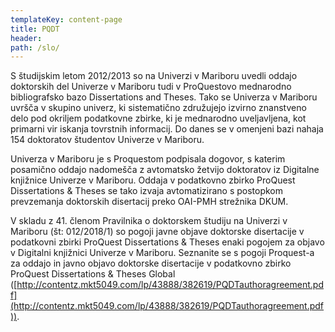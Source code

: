 ```yaml
---
templateKey: content-page
title: PQDT
header: 
path: /slo/
---
```


S študijskim letom 2012/2013 so na Univerzi v Mariboru uvedli oddajo doktorskih del Univerze v Mariboru tudi v ProQuestovo mednarodno bibliografsko bazo Dissertations and Theses. Tako se Univerza v Mariboru uvršča v skupino univerz, ki sistematično združujejo izvirno znanstveno delo pod okriljem podatkovne zbirke, ki je mednarodno uveljavljena, kot primarni vir iskanja tovrstnih informacij. Do danes se v omenjeni bazi nahaja 154 doktoratov študentov Univerze v Mariboru.

Univerza v Mariboru je s Proquestom podpisala dogovor, s katerim posamično oddajo nadomešča  z avtomatsko žetvijo doktoratov iz Digitalne knjižnice Univerze v Mariboru. Oddaja v podatkovno zbirko ProQuest Dissertations & Theses se tako izvaja avtomatizirano s postopkom prevzemanja doktorskih disertacij preko OAI-PMH strežnika DKUM.

V  skladu z 41\. členom Pravilnika o doktorskem študiju na Univerzi v Mariboru (št: 012/2018/1) so pogoji javne objave doktorske disertacije v podatkovni zbirki ProQuest Dissertations & Theses enaki pogojem za objavo v Digitalni knjižnici Univerze v Mariboru.  Seznanite se s pogoji Proquest-a za oddajo in javno objavo doktorske disertacije v podatkovno zbirko ProQuest Dissertations & Theses Global  
([http://contentz.mkt5049.com/lp/43888/382619/PQDTauthoragreement.pdf](http://contentz.mkt5049.com/lp/43888/382619/PQDTauthoragreement.pdf)).